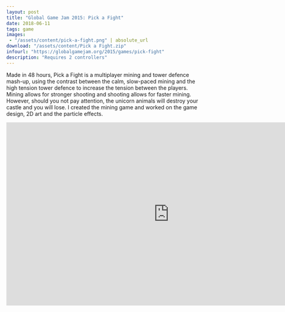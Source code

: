 ```yaml
---
layout: post
title: "Global Game Jam 2015: Pick a Fight"
date: 2018-06-11
tags: game
images:
 - "/assets/content/pick-a-fight.png" | absolute_url
download: "/assets/content/Pick a Fight.zip"
infourl: "https://globalgamejam.org/2015/games/pick-fight"
description: "Requires 2 controllers"
---
```


Made in 48 hours, Pick a Fight is a multiplayer mining and tower defence mash-up, using the contrast between the calm, slow-paced mining and the high tension tower defence to increase the tension between the players. Mining allows for stronger shooting and shooting allows for faster mining. However, should you not pay attention, the unicorn animals will destroy your castle and you will lose.
I created the mining game and worked on the game design, 2D art and the particle effects.
<iframe width="854" height="480" src="https://www.youtube.com/embed/n9qoK_VIZ3w" frameborder="0" allow="autoplay; encrypted-media" allowfullscreen></iframe>